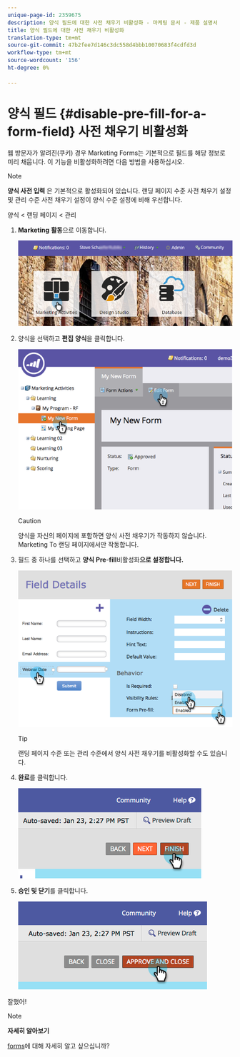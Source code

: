 ```yaml
---
unique-page-id: 2359675
description: 양식 필드에 대한 사전 채우기 비활성화 - 마케팅 문서 - 제품 설명서
title: 양식 필드에 대한 사전 채우기 비활성화
translation-type: tm+mt
source-git-commit: 47b2fee7d146c3dc558d4bbb10070683f4cdfd3d
workflow-type: tm+mt
source-wordcount: '156'
ht-degree: 0%

---
```



# 양식 필드 {#disable-pre-fill-for-a-form-field} 사전 채우기 비활성화

웹 방문자가 알려진(쿠키) 경우 Marketing Forms는 기본적으로 필드를 해당 정보로 미리 채웁니다. 이 기능을 비활성화하려면 다음 방법을 사용하십시오.

>[!NOTE]
>
>**양식 사전 입력** 은 기본적으로 활성화되어 있습니다. 랜딩 페이지 수준 사전 채우기 설정 및 관리 수준 사전 채우기 설정이 양식 수준 설정에 비해 우선합니다.
>
>양식 &lt; 랜딩 페이지 &lt; 관리

1. **Marketing** **활동**&#x200B;으로 이동합니다.

   ![](assets/login-marketing-activities-7.png)

1. 양식을 선택하고 **편집** **양식**&#x200B;을 클릭합니다.

   ![](assets/image2014-9-15-14-3a26-3a46.png)

   >[!CAUTION]
   >
   >양식을 자신의 페이지에 포함하면 양식 사전 채우기가 작동하지 않습니다. Marketing To 랜딩 페이지에서만 작동합니다.

1. 필드 중 하나를 선택하고 **양식** **Pre**-**fill**&#x200B;비활성화&#x200B;**으로 설정합니다.**

   ![](assets/image2014-9-15-14-3a26-3a54.png)

   >[!TIP]
   >
   >랜딩 페이지 수준 또는 관리 수준에서 양식 사전 채우기를 비활성화할 수도 있습니다.

1. **완료**&#x200B;를 클릭합니다.

   ![](assets/image2014-9-15-14-3a27-3a1.png)

1. **승인 및 닫기**&#x200B;를 클릭합니다.

   ![](assets/image2014-9-15-14-3a27-3a6.png)

잘했어!

>[!NOTE]
>
>**자세히 알아보기**
>
>[forms](http://docs.marketo.com/display/docs/forms)에 대해 자세히 알고 싶으십니까?

